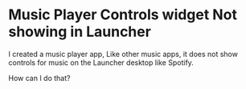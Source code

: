
# Music Player Controls widget Not showing in Launcher

I created a music player app, Like other music apps, it does not show controls for music on the Launcher desktop like Spotify.

How can I do that?

        
